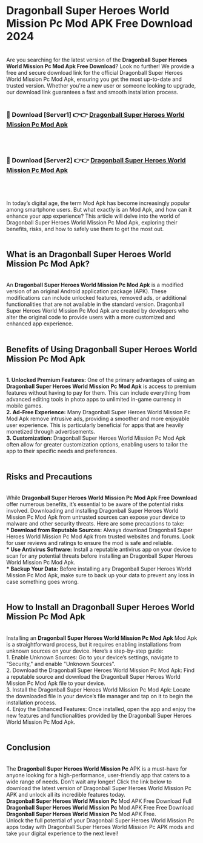 # Dragonball Super Heroes World Mission Pc Mod APK Free Download 2024
<br>
Are you searching for the latest version of the <strong>Dragonball Super Heroes World Mission Pc Mod Apk Free Download</strong>? Look no further! We provide a free and secure download link for the official Dragonball Super Heroes World Mission Pc Mod Apk, ensuring you get the most up-to-date and trusted version. Whether you're a new user or someone looking to upgrade, our download link guarantees a fast and smooth installation process.
<br>
<br>
<h3>🔴 Download [Server1] 👉👉 <a href="https://apk.modyolo.store?title=Dragonball Super Heroes World Mission Pc">Dragonball Super Heroes World Mission Pc Mod Apk</a></h3><br>
<br>
<h3>🔴 Download [Server2] 👉👉 <a href="https://apk.modyolo.store?title=Dragonball Super Heroes World Mission Pc">Dragonball Super Heroes World Mission Pc Mod Apk</a></h3><br>
<br>
<br>
In today’s digital age, the term Mod Apk has become increasingly popular among smartphone users. But what exactly is an Mod Apk, and how can it enhance your app experience? This article will delve into the world of Dragonball Super Heroes World Mission Pc Mod Apk, exploring their benefits, risks, and how to safely use them to get the most out.
<br>
<br>
<h2>What is an Dragonball Super Heroes World Mission Pc Mod Apk?</h2>
<br>
An <strong>Dragonball Super Heroes World Mission Pc Mod Apk</strong> is a modified version of an original Android application package (APK). These modifications can include unlocked features, removed ads, or additional functionalities that are not available in the standard version. Dragonball Super Heroes World Mission Pc Mod Apk are created by developers who alter the original code to provide users with a more customized and enhanced app experience.
<br>
<br>
<h2>Benefits of Using Dragonball Super Heroes World Mission Pc Mod Apk</h2>
<br>
<strong> 1. Unlocked Premium Features:</strong> One of the primary advantages of using an <strong>Dragonball Super Heroes World Mission Pc Mod Apk</strong> is access to premium features without having to pay for them. This can include everything from advanced editing tools in photo apps to unlimited in-game currency in mobile games.
<br>
<strong> 2. Ad-Free Experience:</strong> Many Dragonball Super Heroes World Mission Pc Mod Apk remove intrusive ads, providing a smoother and more enjoyable user experience. This is particularly beneficial for apps that are heavily monetized through advertisements.
<br>
<strong> 3. Customization:</strong> Dragonball Super Heroes World Mission Pc Mod Apk often allow for greater customization options, enabling users to tailor the app to their specific needs and preferences.
<br>
<br>
<h2>Risks and Precautions</h2>
<br>
While <strong>Dragonball Super Heroes World Mission Pc Mod Apk Free Download</strong> offer numerous benefits, it’s essential to be aware of the potential risks involved. Downloading and installing Dragonball Super Heroes World Mission Pc Mod Apk from untrusted sources can expose your device to malware and other security threats. Here are some precautions to take:
<br>
<strong> * Download from Reputable Sources:</strong> Always download Dragonball Super Heroes World Mission Pc Mod Apk from trusted websites and forums. Look for user reviews and ratings to ensure the mod is safe and reliable.
<br>
<strong> * Use Antivirus Software:</strong> Install a reputable antivirus app on your device to scan for any potential threats before installing an Dragonball Super Heroes World Mission Pc Mod Apk.
<br>
<strong> * Backup Your Data:</strong> Before installing any Dragonball Super Heroes World Mission Pc Mod Apk, make sure to back up your data to prevent any loss in case something goes wrong.
<br>
<br>
<h2>How to Install an Dragonball Super Heroes World Mission Pc Mod Apk</h2>
<br>
Installing an <strong>Dragonball Super Heroes World Mission Pc Mod Apk</strong> Mod Apk is a straightforward process, but it requires enabling installations from unknown sources on your device. Here’s a step-by-step guide:
<br>
 1. Enable Unknown Sources: Go to your device’s settings, navigate to "Security," and enable "Unknown Sources".
<br>
 2. Download the Dragonball Super Heroes World Mission Pc Mod Apk: Find a reputable source and download the Dragonball Super Heroes World Mission Pc Mod Apk file to your device.
<br>
 3. Install the Dragonball Super Heroes World Mission Pc Mod Apk: Locate the downloaded file in your device’s file manager and tap on it to begin the installation process.
<br>
 4. Enjoy the Enhanced Features: Once installed, open the app and enjoy the new features and functionalities provided by the Dragonball Super Heroes World Mission Pc Mod Apk.
<br>
<br>
<h2><strong>Conclusion</strong></h2>
<br>
The <strong>Dragonball Super Heroes World Mission Pc</strong> APK is a must-have for anyone looking for a high-performance, user-friendly app that caters to a wide range of needs. Don’t wait any longer! Click the link below to download the latest version of Dragonball Super Heroes World Mission Pc APK and unlock all its incredible features today.
<br>
<strong>Dragonball Super Heroes World Mission Pc</strong> Mod APK Free Download Full <strong>Dragonball Super Heroes World Mission Pc</strong> Mod APK Free Free Download <strong>Dragonball Super Heroes World Mission Pc</strong> Mod APK Free.
<br>
Unlock the full potential of your Dragonball Super Heroes World Mission Pc apps today with Dragonball Super Heroes World Mission Pc APK mods and take your digital experience to the next level!

